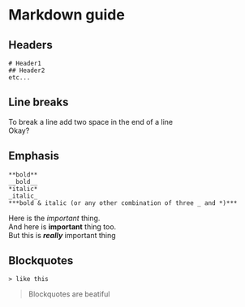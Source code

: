 # Markdown guide
## Headers
```
# Header1
## Header2
etc...
```
## Line breaks
To break a line add two space in the end of a line  
Okay?

## Emphasis
```
**bold**
__bold__
*italic*
_italic_
***bold & italic (or any other combination of three _ and *)***
```
Here is the *important* thing.  
And here is **important** thing too.  
But this is ***really*** important thing  

## Blockquotes
```
> like this
```
> Blockquotes are beatiful
